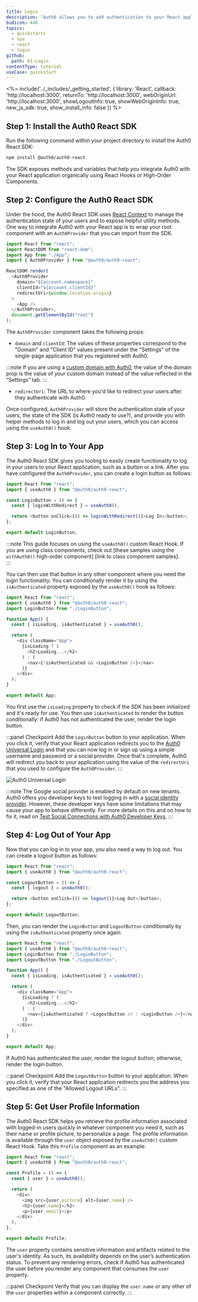 ```yaml
---
title: Login
description: "Auth0 allows you to add authentication to your React application quickly and to gain access to user profile information. This guide demonstrates how to integrate Auth0 with any new or existing React application using the Auth0 React SDK."
budicon: 448
topics:
  - quickstarts
  - spa
  - react
  - login
github:
  path: 01-Login
contentType: tutorial
useCase: quickstart
---
```

<!-- markdownlint-disable MD002 MD034 MD041 -->

<%= include('../_includes/_getting_started', { library: 'React', callback: 'http://localhost:3000', returnTo: 'http://localhost:3000', webOriginUrl: 'http://localhost:3000', showLogoutInfo: true, showWebOriginInfo: true, new_js_sdk: true, show_install_info: false }) %>

## Step 1: Install the Auth0 React SDK

Run the following command within your project directory to install the Auth0 React SDK:

```bash
npm install @auth0/auth0-react
```

The SDK exposes methods and variables that help you integrate Auth0 with your React application organically using React Hooks or High-Order Components.

## Step 2: Configure the Auth0 React SDK

Under the hood, the Auth0 React SDK uses [React Context](https://reactjs.org/docs/context.html) to manage the authentication state of your users and to expose helpful utility methods. One way to integrate Auth0 with your React app is to wrap your root component with an `Auth0Provider` that you can import from the SDK.

```javascript
import React from "react";
import ReactDOM from "react-dom";
import App from "./App";
import { Auth0Provider } from "@auth0/auth0-react";

ReactDOM.render(
  <Auth0Provider
    domain="${account.namespace}"
    clientId="${account.clientId}"
    redirectUri={window.location.origin}
  >
    <App />
  </Auth0Provider>,
  document.getElementById("root")
);
```

The `Auth0Provider` component takes the following props:

- `domain` and `clientId`: The values of these properties correspond to the "Domain" and "Client ID" values present under the "Settings" of the single-page application that you registered with Auth0.

:::note
If you are using a [custom domain with Auth0](https://auth0.com/docs/custom-domains), the value of the domain prop is the value of your custom domain instead of the value reflected in the “Settings” tab.
:::

- `redirectUri`: The URL to where you'd like to redirect your users after they authenticate with Auth0. 

Once configured, `Auth0Provider` will store the authentication state of your users, the state of the SDK (is Auth0 ready to use?), and provide you with helper methods to log in and log out your users, which you can access using the `useAuth0()` hook.


## Step 3: Log In to Your App

The Auth0 React SDK gives you tooling to easily create functionality to log in your users to your React application, such as a button or a link. After you have configured the `Auth0Provider`, you can create a login button as follows:

```javascript
import React from "react";
import { useAuth0 } from "@auth0/auth0-react";

const LoginButton = () => {
  const { loginWithRedirect } = useAuth0();

  return <button onClick={() => loginWithRedirect()}>Log In</button>;
};

export default LoginButton;
```

:::note
This guide focuses on using the `useAuth0()` custom React Hook. If you are using class components, check out [these samples using the `withAuth0()` high-order component] [link to class component samples].  
:::

You can then use that button in any other component where you need the login functionality. You can conditionally render it by using the `isAuthenticated` property exposed by the `useAuth0()` hook as follows:

```javascript
import React from "react";
import { useAuth0 } from "@auth0/auth0-react";
import LoginButton from "./LoginButton";

function App() {
  const { isLoading, isAuthenticated } = useAuth0();

  return (
    <div className="App">
      {isLoading ? (
        <h2>Loading...</h2>
      ) : (
        <nav>{!isAuthenticated && <LoginButton />}</nav>
      )}
    </div>
  );
}

export default App;
```

You first use the `isLoading` property to check if the SDK has been initialized and it's ready for use. You then use `isAuthenticated` to render the button conditionally: if Auth0 has not authenticated the user, render the login button.

:::panel Checkpoint
Add the `LoginButton` button to your application. When you click it, verify that your React application redirects you to the [Auth0 Universal Login](https://auth0.com/universal-login) and that you can now log in or sign up using a simple username and password or a social provider. Once that's complete, Auth0 will redirect you back to your application using the value of the `redirectUri` that you used to configure the `Auth0Provider`.
:::

![Auth0 Universal Login](https://cdn.auth0.com/blog/universal-login/lightweight-login.png)

:::note
The Google social provider is enabled by default on new tenants. Auth0 offers you developer keys to test logging in with a [social identity provider](https://auth0.com/docs/connections/identity-providers-social). However, these developer keys have some limitations that may cause your app to behave differently. For more details on this and on how to fix it, read on [Test Social Connections with Auth0 Developer Keys](https://auth0.com/docs/connections/social/devkeys#limitations-of-developer-keys).
:::

## Step 4: Log Out of Your App

Now that you can log in to your app, you also need a way to log out. You can create a logout button as follows:

```javascript
import React from "react";
import { useAuth0 } from "@auth0/auth0-react";

const LogoutButton = () => {
  const { logout } = useAuth0();

  return <button onClick={() => logout()}>Log Out</button>;
};

export default LogoutButton;
```

Then, you can render the `LoginButton` and `LogoutButton` conditionally by using the `isAuthenticated` property once again:

```javascript
import React from "react";
import { useAuth0 } from "@auth0/auth0-react";
import LoginButton from "./LoginButton";
import LogoutButton from "./LogoutButton";

function App() {
  const { isLoading, isAuthenticated } = useAuth0();

  return (
    <div className="App">
      {isLoading ? (
        <h2>Loading...</h2>
      ) : (
        <nav>{isAuthenticated ? <LogoutButton /> : <LoginButton />}</nav>
      )}
    </div>
  );
}

export default App;
```

If Auth0 has authenticated the user, render the logout button; otherwise, render the login button.

:::panel Checkpoint
Add the `LogoutButton` button to your application. When you click it, verify that your React application redirects you the address you specified as one of the "Allowed Logout URLs".
:::

## Step 5: Get User Profile Information

The Auth0 React SDK helps you retrieve the profile information associated with logged-in users quickly in whatever component you need it, such as their name or profile picture, to personalize a page. The profile information is available through the `user` object exposed by the `useAuth0()` custom React Hook. Take this `Profile` component as an example:

```javascript
import React from "react";
import { useAuth0 } from "@auth0/auth0-react";

const Profile = () => {
  const { user } = useAuth0();

  return (
    <div>
      <img src={user.picture} alt={user.name} />
      <h2>{user.name}</h2>
      <p>{user.email}</p>
    </div>
  );
};

export default Profile;
```

The `user` property contains sensitive information and artifacts related to the user's identity. As such, its availability depends on the user’s authentication status. To prevent any rendering errors, check if Auth0 has authenticated the user before you render any component that consumes the `user` property.

:::panel Checkpoint
Verify that you can display the `user.name` or any other of the `user` properties within a component correctly. 
:::                                              
